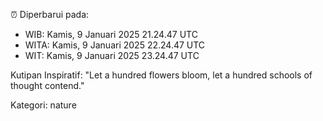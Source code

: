 ⏰ Diperbarui pada:
- WIB: Kamis, 9 Januari 2025 21.24.47 UTC
- WITA: Kamis, 9 Januari 2025 22.24.47 UTC
- WIT: Kamis, 9 Januari 2025 23.24.47 UTC

Kutipan Inspiratif:
"Let a hundred flowers bloom, let a hundred schools of thought contend."


Kategori: nature

